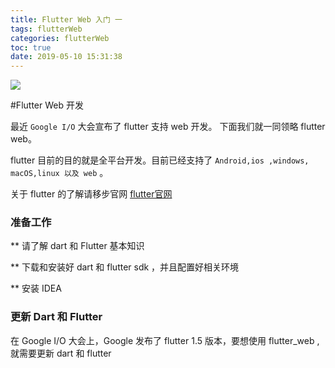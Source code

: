 ```yaml
---
title: Flutter Web 入门 一
tags: flutterWeb
categories: flutterWeb
toc: true
date: 2019-05-10 15:31:38
---
```


![](http://www.flutterj.com/content/uploadfile/201905/f3cc1557499942.jpg)

#Flutter Web 开发

最近 `Google I/O` 大会宣布了 flutter 支持 web 开发。 下面我们就一同领略 flutter web。

flutter 目前的目的就是全平台开发。目前已经支持了 `Android,ios ,windows, macOS,linux 以及 web` 。

关于 flutter 的了解请移步官网 [flutter官网](https://links.jianshu.com/go?to=https%3A%2F%2Fflutter.dev%2F)


### 准备工作

** 请了解 dart 和 Flutter 基本知识

** 下载和安装好 dart 和 flutter sdk ，并且配置好相关环境

** 安装 IDEA

### 更新 Dart 和 Flutter

在 Google I/O 大会上，Google 发布了 flutter 1.5 版本，要想使用 flutter_web ,就需要更新 dart 和 flutter